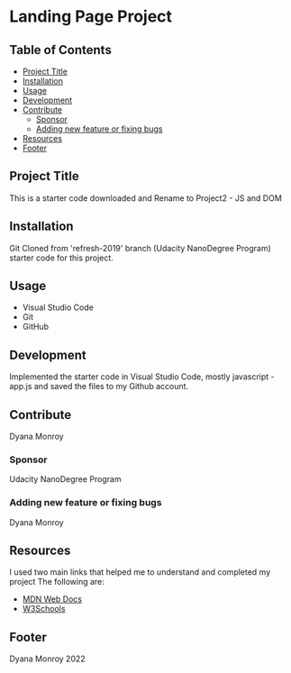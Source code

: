 # Landing Page Project

## Table of Contents


* [Project Title](#project-title)
* [Installation](#installation)
* [Usage](#usage)
* [Development](#development)
* [Contribute](#contribute)
  * [Sponsor](#sponsor)
  * [Adding new feature or fixing bugs](#adding-new-feature-or-fixing-bugs)
* [Resources](#resources)
* [Footer](#footer)


## Project Title

This is a starter code downloaded and Rename to Project2 - JS and DOM

## Installation

Git Cloned from 'refresh-2019' branch (Udacity NanoDegree Program) starter code for this project.

## Usage

  - Visual Studio Code
  - Git
  - GitHub

## Development

Implemented the starter code in Visual Studio Code, mostly javascript - app.js and saved the files to my Github account.

## Contribute

Dyana Monroy

### Sponsor

Udacity NanoDegree Program

### Adding new feature or fixing bugs

Dyana Monroy

## Resources
I used two main links that helped me to understand and completed my project
The following are:
  - [MDN Web Docs](https://developer.mozilla.org/en-US/docs/Web)
  - [W3Schools](https://www.w3schools.com/js/default.asp)

## Footer

Dyana Monroy 2022
